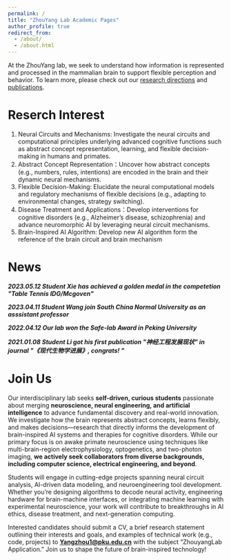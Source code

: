 ```yaml
---
permalink: /
title: "ZhouYang Lab Academic Pages"
author_profile: true
redirect_from: 
  - /about/
  - /about.html
---
```


At the ZhouYang lab, we seek to understand how information is represented and processed in the mammalian brain to support flexible perception and behavior. To learn more, please check out our [research directions](https://www.baidu.com) and [publications](https://www.baidu.com).

# Reserch Interest 
1. Neural Circuits and Mechanisms: Investigate the neural circuits and computational principles underlying advanced cognitive functions such as abstract concept representation, learning, and flexible decision-making in humans and primates.
2. Abstract Concept Representation：Uncover how abstract concepts (e.g., numbers, rules, intentions) are encoded in the brain and their dynamic neural mechanisms.
3. Flexible Decision-Making: Elucidate the neural computational models and regulatory mechanisms of flexible decisions (e.g., adapting to environmental changes, strategy switching).
4. Disease Treatment and Applications：Develop interventions for cognitive disorders (e.g., Alzheimer’s disease, schizophrenia) and advance neuromorphic AI by leveraging neural circuit mechanisms.
5. Brain-Inspired AI Algorithm: Develop new AI algorithm form the reference of the brain circuit and brain mechanism 

# News
***2023.05.12 Student Xie has achieved a golden medal in the competetion "Table Tennis IDG/Mcgoven"***

***2023.04.11 Student Wang join South China Normal University as an asssistant professor***

***2022.04.12 Our lab won the Safe-lab Award in Peking University***

***2021.01.08 Student Li got his first publication "神经工程发展现状" in journal "《现代生物学进展》, congrats! "*** 

# Join Us

Our interdisciplinary lab seeks **self-driven, curious students** passionate about merging **neuroscience, neural engineering, and artificial intelligence** to advance fundamental discovery and real-world innovation. We investigate how the brain represents abstract concepts, learns flexibly, and makes decisions—research that directly informs the development of brain-inspired AI systems and therapies for cognitive disorders. While our primary focus is on awake primate neuroscience using techniques like multi-brain-region electrophysiology, optogenetics, and two-photon imaging, **we actively seek collaborators from diverse backgrounds, including computer science, electrical engineering, and beyond**.

Students will engage in cutting-edge projects spanning neural circuit analysis, AI-driven data modeling, and neuroengineering tool development. Whether you’re designing algorithms to decode neural activity, engineering hardware for brain-machine interfaces, or integrating machine learning with experimental neuroscience, your work will contribute to breakthroughs in AI ethics, disease treatment, and next-generation computing.


Interested candidates should submit a CV, a brief research statement outlining their interests and goals, and examples of technical work (e.g., code, projects) to **Yangzhou1@pku.edu.cn** with the subject “ZhouyangLab Application.” Join us to shape the future of brain-inspired technology!